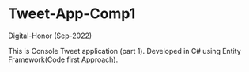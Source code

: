 # Tweet-App-Comp1
Digital-Honor (Sep-2022)

This is Console Tweet application (part 1). Developed in C# using Entity Framework(Code first Approach).  
